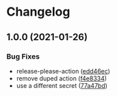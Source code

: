 # Changelog

## 1.0.0 (2021-01-26)


### Bug Fixes

* release-please-action ([edd46ec](https://www.github.com/JGAntunes/actions-playground/commit/edd46ecf209b60ef9f9217aafa9fc9dc00a46430))
* remove duped action ([f4e8334](https://www.github.com/JGAntunes/actions-playground/commit/f4e8334df8062f07841015456e711d82e4d2480a))
* use a different secret ([77a47bd](https://www.github.com/JGAntunes/actions-playground/commit/77a47bd551030951eea0b2cc683c177a717b2b9b))
